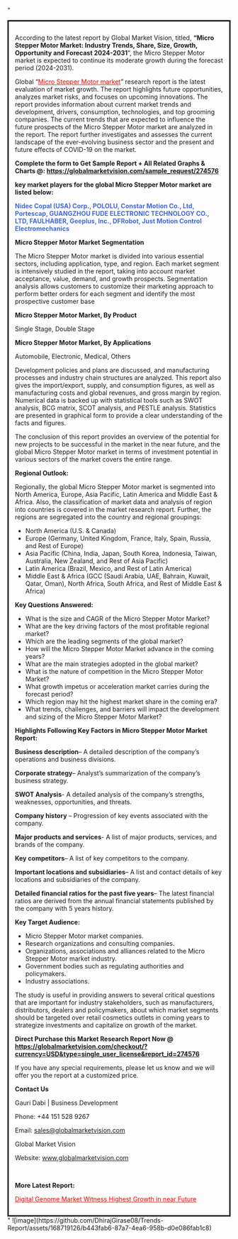 "<div style='border: 3px solid black; padding: 1em;'>

According to the latest report by Global Market Vision, titled, <strong>“Micro Stepper Motor Market: Industry Trends, Share, Size, Growth, Opportunity and Forecast 2024-2031</strong>“, the Micro Stepper Motor market is expected to continue its moderate growth during the forecast period (2024-2031).

Global “<a style='color: #ff0000;' href='https://globalmarketvision.com/reports/global-micro-stepper-motor-market/274576'>Micro Stepper Motor market</a>” research report is the latest evaluation of market growth. The report highlights future opportunities, analyzes market risks, and focuses on upcoming innovations. The report provides information about current market trends and development, drivers, consumption, technologies, and top grooming companies. The current trends that are expected to influence the future prospects of the Micro Stepper Motor market are analyzed in the report. The report further investigates and assesses the current landscape of the ever-evolving business sector and the present and future effects of COVID-19 on the market.

<strong>Complete the form to Get Sample Report + All Related Graphs &amp; Charts @: <a style='color: #ff0000;' href='https://globalmarketvision.com/sample_request/274576?utm_source=linkedinPulse&utm_medium=SN&utm_campaign=SN'><strong>https://globalmarketvision.com/sample_request/274576</strong></a></strong>

<strong>key market players for the global Micro Stepper Motor market are listed below:</strong>

<strong style='color: #4169e1;'>Nidec Copal (USA) Corp., POLOLU, Constar Motion Co., Ltd, Portescap, GUANGZHOU FUDE ELECTRONIC TECHNOLOGY CO., LTD, FAULHABER, Geeplus, Inc., DFRobot, Just Motion Control Electromechanics</strong>

<strong>Micro Stepper Motor Market Segmentation</strong>

The Micro Stepper Motor market is divided into various essential sectors, including application, type, and region. Each market segment is intensively studied in the report, taking into account market acceptance, value, demand, and growth prospects. Segmentation analysis allows customers to customize their marketing approach to perform better orders for each segment and identify the most prospective customer base

<strong>Micro Stepper Motor Market, By Product</strong>

Single Stage, Double Stage

<strong>Micro Stepper Motor Market, By Applications</strong>

Automobile, Electronic, Medical, Others

Development policies and plans are discussed, and manufacturing processes and industry chain structures are analyzed. This report also gives the import/export, supply, and consumption figures, as well as manufacturing costs and global revenues, and gross margin by region. Numerical data is backed up with statistical tools such as SWOT analysis, BCG matrix, SCOT analysis, and PESTLE analysis. Statistics are presented in graphical form to provide a clear understanding of the facts and figures.

The conclusion of this report provides an overview of the potential for new projects to be successful in the market in the near future, and the global Micro Stepper Motor market in terms of investment potential in various sectors of the market covers the entire range.

<strong>Regional Outlook:</strong>

Regionally, the global Micro Stepper Motor market is segmented into North America, Europe, Asia Pacific, Latin America and Middle East &amp; Africa. Also, the classification of market data and analysis of region into countries is covered in the market research report. Further, the regions are segregated into the country and regional groupings:
<ul>
  <li>North America (U.S. &amp; Canada)</li>
  <li>Europe (Germany, United Kingdom, France, Italy, Spain, Russia, and Rest of Europe)</li>
  <li>Asia Pacific (China, India, Japan, South Korea, Indonesia, Taiwan, Australia, New Zealand, and Rest of Asia Pacific)</li>
  <li>Latin America (Brazil, Mexico, and Rest of Latin America)</li>
  <li>Middle East &amp; Africa (GCC (Saudi Arabia, UAE, Bahrain, Kuwait, Qatar, Oman), North Africa, South Africa, and Rest of Middle East &amp; Africa)</li>
</ul>
<strong>Key Questions Answered:</strong>
<ul>
  <li>What is the size and CAGR of the Micro Stepper Motor Market?</li>
  <li>What are the key driving factors of the most profitable regional market?</li>
  <li>Which are the leading segments of the global market?</li>
  <li>How will the Micro Stepper Motor Market advance in the coming years?</li>
  <li>What are the main strategies adopted in the global market?</li>
  <li>What is the nature of competition in the Micro Stepper Motor Market?</li>
  <li>What growth impetus or acceleration market carries during the forecast period?</li>
  <li>Which region may hit the highest market share in the coming era?</li>
  <li>What trends, challenges, and barriers will impact the development and sizing of the Micro Stepper Motor Market?</li>
</ul>
<strong>Highlights Following Key Factors in Micro Stepper Motor Market Report:</strong>

<strong>Business description</strong>– A detailed description of the company’s operations and business divisions.

<strong>Corporate strategy</strong>– Analyst’s summarization of the company’s business strategy.

<strong>SWOT Analysis</strong>- A detailed analysis of the company’s strengths, weaknesses, opportunities, and threats.

<strong>Company history</strong> – Progression of key events associated with the company.

<strong>Major products and services</strong>- A list of major products, services, and brands of the company.

<strong>Key competitors</strong>– A list of key competitors to the company.

<strong>Important locations and subsidiaries</strong>– A list and contact details of key locations and subsidiaries of the company.

<strong>Detailed financial ratios for the past five years</strong>– The latest financial ratios are derived from the annual financial statements published by the company with 5 years history.

<strong>Key Target Audience:</strong>
<ul>
  <li>Micro Stepper Motor market companies.</li>
  <li>Research organizations and consulting companies.</li>
  <li>Organizations, associations and alliances related to the Micro Stepper Motor market industry.</li>
  <li>Government bodies such as regulating authorities and policymakers.</li>
  <li>Industry associations.</li>
</ul>
The study is useful in providing answers to several critical questions that are important for industry stakeholders, such as manufacturers, distributors, dealers and policymakers, about which market segments should be targeted over retail cosmetics outlets in coming years to strategize investments and capitalize on growth of the market.

<strong>Direct Purchase this Market Research Report Now @ </strong><strong><a style='color: #ff0000;' href='https://globalmarketvision.com/checkout/?currency=USD&type=single_user_license&report_id=274576?utm_source=linkedinPulse&utm_medium=SN&utm_campaign=SN'><strong>https://globalmarketvision.com/checkout/?currency=USD&type=single_user_license&report_id=274576</strong></a></strong>

If you have any special requirements, please let us know and we will offer you the report at a customized price.
<p id='ember58' class='ember-view reader-content-blocks__paragraph'><strong>Contact Us</strong></p>
<p id='ember59' class='ember-view reader-content-blocks__paragraph'>Gauri Dabi | Business Development</p>
<p id='ember60' class='ember-view reader-content-blocks__paragraph'>Phone: +44 151 528 9267</p>
Email: <a href='mailto:sales@globalmarketvision.com'>sales@globalmarketvision.com</a>

Global Market Vision

Website: <a href='http://www.globalmarketvision.com'>www.globalmarketvision.com</a>

&nbsp;

<strong>More Latest Report:</strong>

<a style='color: #ff0000;' href='https://medium.com/@rucharoy818/digital-genome-market-witness-highest-growth-in-near-future-64b03d96ffd0'>Digital Genome Market Witness Highest Growth in near Future</a>

</div>"
![image](https://github.com/DhirajGirase08/Trends-Report/assets/168719126/b443fab6-87a7-4ea6-958b-d0e086fab1c8)
